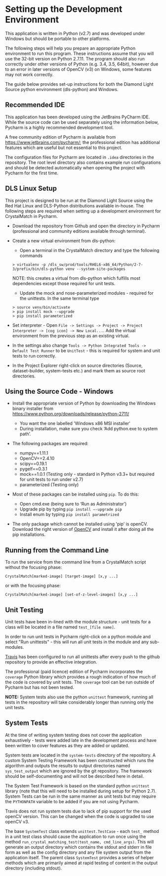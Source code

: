 Setting up the Development Environment
======================================

This application is written in Python (v2.7) and was developed under Windows but should be portable to other platforms.

The following steps will help you prepare an appropriate Python environment to run this program. These instructions assume that you will use the 32-bit version on Python 2.7.11. The program should also run correctly under other versions of Python (e.g. 3.4, 3.5, 64bit), however due to an error in later versions of OpenCV (v3) on Windows, some features may not work correctly.

The guide below provides set-up instructions for both the Diamond Light Source python environment (dls-python) and Windows.

Recommended IDE
---------------
This application has been developed using the JetBrains PyCharm IDE. While the source code can be used separately using the information below, Pycharm is a highly recommended development tool.

A free community edition of Pycharm is available from <https://www.jetbrains.com/pycharm/>; the professional edition has additional features which are useful but not essential to this project.

The configuration files for Pycharm are located in `.idea` directories in the repository. The root level directory also contains example run configurations and should be detected automatically when opening the project with Pycharm for the first time.

DLS Linux Setup
---------------

This project is designed to be run at the Diamond Light Source using the Red Hat Linux and DLS-Python distributions available in-house.  The following steps are required when setting up a development environment for CrystalMatch in Pycharm.

* Download the repository from Github and open the directory in Pycharm (professional and community editions available through terminal).
* Create a new virtual environment from dls-python:
    * Open a terminal in the CrystalMatch directory and type the following commands
    
    ```
    > virtualenv -p /dls_sw/prod/tools/RHEL6-x86_64/Python/2-7-3/prefix/bin/dls-python venv --system-site-packages
    ```
    NOTE: this creates a virtual from dls-python which fulfills most dependencies except those required for unit tests.
    
    * Update the mock and nose-parameterized modules - required for the unittests.  In the same terminal type
    
    ```
    > source venv/bin/activate
    > pip install mock --upgrade
    > pip install parameterized
    ```
    
* Set interpreter - Open `File -> Settings -> Project -> Project Interpreter -> [cog icon] -> New Local...`. Add the virtual environment from the previous step as an existing virtual.
* In the settings also change `Tools -> Python Integrated Tools -> Default Test Runner` to be `UnitTest` - this is required for system and unit tests to run correctly.
* In the Project Explorer right-click on source directories (Source, dataset-builder, system-tests etc.) and mark them as source root directories.

Using the Source Code - Windows
-------------------------------

* Install the appropriate version of Python by downloading the Windows binary installer from <https://www.python.org/downloads/release/python-2711/>
    * You want the one labelled 'Windows x86 MSI installer'
    * During installation, make sure you check ‘Add python.exe to system path’.
    
* The following packages are required:
    * numpy==1.11.1
    * OpenCV==2.4.10
    * scipy==0.19.1
    * pygelf==0.3.1
    * mock==1.0.1 (Testing only - standard in Python v3.3+ but required for unit tests to run under v2.7)
    * parameterized (Testing only)
    
* Most of these packages can be installed using `pip`. To do this:
    * Open cmd.exe (being sure to ‘Run as Administrator’)
    * Upgrade pip by typing `pip install –-upgrade pip`
    * Install enum by typing `pip install parametrized`
    
* The only package which cannot be installed using 'pip' is openCV. Download the right version of [OpenCV](https://opencv.org/releases.html) and install it after doing all the pip installations.


Running from the Command Line
-----------------------------

To run the service from the command line from a CrystalMatch script without the focusing phase:

```
CrystalMatch[marked-image] [target-image] [x,y ...]
```

or with the focusing phase:

```
CrystalMatch[marked-image] [set-of-z-level-images] [x,y ...]
```


Unit Testing
------------

Unit tests have been in-lined with the module structure - unit tests for a class will be located in a file named `test_[file name]`.

In order to run unit tests in Pycharm right-click on a python module and select "Run unittests" - this will run all unit tests in the module and any sub-modules.

[Travis](https://travis-ci.org/) has been configured to run all unittests after every push to the github repository to provide an effective integration.

The professional (paid licence) edition of Pycharm incorporates the `coverage` Python library which provides a rough indication of how much of the code is covered by unit tests.  The `coverage` tool can be run outside of Pycharm but has not been tested.

**NOTE:** System tests also use the python `unittest` framework, running all tests in the repository will take considerably longer than running only the unit tests.


System Tests
------------

At the time of writing system testing does not cover the application exhaustively - tests were added late in the development process and have been written to cover features as they are added or updated.

System tests are located in the `system-tests` directory of the repository. A custom System Testing Framework has been constructed which runs the algorithm and outputs the results to output directories named `sys_test_output` which are ignored by the git repository.  The framework should be self-documenting and will not be described here in detail.

The System Test Framework is based on the standard python `unittest` library (note that this will need to be installed during setup for Python 2.7). System Tests can be run in the same manner as unit tests but may require the `PYTHONPATH` variable to be added if you are not using Pycharm.

Travis does not run system tests due to lack of pip support for the used openCV version. This can be changed when the code is upgraded to use openCV v3.

The base `SystemTest` class extends `unittest.TestCase` - each `test_` method in a unit test class should cause the application to run once using the method `run_crystal_matching_test(test_name, cmd_line_args)`.  This will generate an output directory which contains the stdout and stderr in file form as well as the config directory and any file system output from the application itself.  The parent class `SystemTest` provides a series of helper methods which are primarily aimed at rapid testing of content in the output directory (including stdout).

